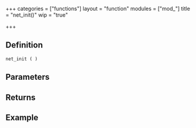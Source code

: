 +++
categories = ["functions"]
layout = "function"
modules = ["mod_"]
title = "net_init()"
wip = "true"

+++

## Definition

    net_init ( )

## Parameters

## Returns

## Example

```
```
